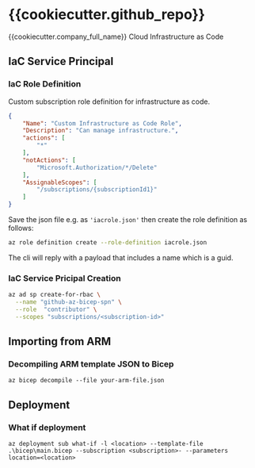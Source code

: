 # {{cookiecutter.github_repo}}

{{cookiecutter.company_full_name}} Cloud Infrastructure as Code

## IaC Service Principal

### IaC Role Definition

Custom subscription role definition for infrastructure as code.
```json
{
    "Name": "Custom Infrastructure as Code Role",
    "Description": "Can manage infrastructure.",
    "actions": [
        "*"
    ],
    "notActions": [
        "Microsoft.Authorization/*/Delete"
    ],
    "AssignableScopes": [
        "/subscriptions/{subscriptionId1}"
    ]
}
```

Save the json file e.g. as `'iacrole.json'` then create the role definition as follows:
```bash
az role definition create --role-definition iacrole.json
```
The cli will reply with a payload that includes a name which is a guid.

### IaC Service Pricipal Creation

```bash
az ad sp create-for-rbac \
  --name "github-az-bicep-spn" \
  --role  "contributor" \
  --scopes "subscriptions/<subscription-id>"
```

## Importing from ARM

### Decompiling ARM template JSON to Bicep

```
az bicep decompile --file your-arm-file.json
```

## Deployment

### What if deployment

```
az deployment sub what-if -l <location> --template-file .\bicep\main.bicep --subscription <subscription>- --parameters location=<location>
```